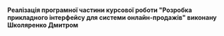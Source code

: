 #### Реалізація програмної частини курсової роботи "Розробка прикладного інтерфейсу для системи онлайн-продажів" виконану Школяренко Дмитром ####

